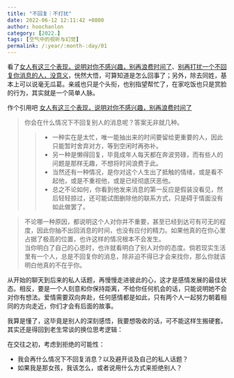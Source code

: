 ```yaml
---
title: "不回复｜不打扰"
date: 2022-06-12 12:11:42 +0800
author: hoochanlon
category: [2022.]
tags: [空气中的视听与幻觉]
permalink: /:year/:month-:day/01
---
```


看了[女人有这三个表现，说明对你不感兴趣，别再浪费时间了](https://baijiahao.baidu.com/s?id=1727732965414621046&wfr=spider&for=pc)、[别再打扰一个不回复你消息的人，没意义](https://baijiahao.baidu.com/s?id=1718285797065632196&wfr=spider&for=pc)，恍然大悟，可算知道是怎么回事了；另外，除去同姓，基本上可以说毫无瓜葛。亲戚也只是个头衔，也别指望帮忙了，在家吃饭也只是赏脸的行为，其实就是一个简单人脉。

 <!-- more -->

作个引用吧 [女人有这三个表现，说明对你不感兴趣，别再浪费时间了](https://baijiahao.baidu.com/s?id=1727732965414621046&wfr=spider&for=pc)

> 你会在什么情况下不回复别人的消息呢？答案无非就几种。
>> * 一种实在是太忙，唯一能抽出来的时间要留给更重要的人，因此只能暂时舍弃对方，等到空闲时再弥补。
>> * 另一种是懒得回复，毕竟成年人每天都在奔波劳碌，而有些人的问题是那样无趣，不想将时间浪费于此。
>> * 当然还有一种情况，是你对这个人生出了抵触的情绪，或是看不起他，或是不重视他，或是已经彻底厌恶他。
>> * 总之不论如何，你看到他发来消息的第一反应是假装没看见，然后轻轻掠过，还可能试图删除他的联系方式，只是碍于情面没有如此做罢了。

> 不论哪一种原因，都说明这个人对你并不重要，甚至已经到达可有可无的程度，因此你抽不出回消息的时间，也没有应付的精力。如果他真的在你心里占据了极高的位置，也许这样的情况根本不会发生。  
> 当你明白了自己的心思时，也许就看明白了别人对你的态度。倘若现实生活里有一个人，总是不回复你的消息，除非迫不得已才会来找你，那么你就该明白他真的不在乎你。

从开始的聊天到后来的私人话题，再慢慢走进彼此的心，这才是感情发展的最佳状态。相反，要是一个人刻意和你保持距离，不给你任何机会的话，只能说明她不会对你有想法。爱情需要双向奔赴，任何感情都是如此，只有两个人一起努力朝着相同的方向走近，你们才会有后面的故事。



我算是懂了，这毕竟是别人的深刻感悟，我要想吸收的话，可不能这样生搬硬套。其实还是得回到老生常谈的换位思考逻辑：

在交往之初，考虑到拒绝的可能性：

* 我会再什么情况下不回复消息？以及避开谈及自己的私人话题？
* 如果我是那女孩，我该怎么，或者说用什么方式来拒绝别人？
